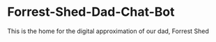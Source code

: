 # Forrest-Shed-Dad-Chat-Bot
This is the home for the digital approximation of our dad, Forrest Shed 
